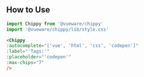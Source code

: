 ## How to Use

```js
import Chippy from '@vueware/chippy'
import '@vueware/chippy/lib/style.css'
```

```html
<Chippy
:autocomplete="['vue', 'html', 'css', 'codepen']"
:label="'Tags:'"
:placeholder="'codepen'"
:max-chips="7"
/>
```